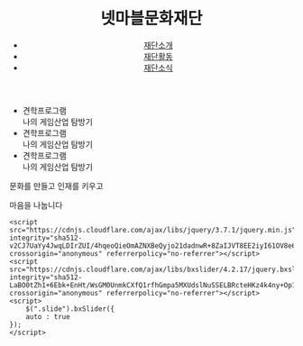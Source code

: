 <!DOCTYPE html>
<html lang="ko">
<head>
    <meta charset="UTF-8">
    <meta name="viewport" content="width=device-width, initial-scale=1.0">
    <title>Document</title>
    <link rel="stylesheet" href="./css/reset.css">
    <link rel="stylesheet" href="./css/style.css">
    <link rel="stylesheet" href="https://cdnjs.cloudflare.com/ajax/libs/bxslider/4.2.17/jquery.bxslider.css" integrity="sha512-rV4fiystTwIvs71MLqeLbKbzosmgDS7VU5Xqk1IwFitAM+Aa9x/8Xil4CW+9DjOvVle2iqg4Ncagsbgu2MWxKQ==" crossorigin="anonymous" referrerpolicy="no-referrer" />
    <style>
        @import url('https://fonts.googleapis.com/css2?family=Noto+Sans:ital,wght@0,100..900;1,100..900&display=swap');
    </style>    
</head>
<body>
    <header class="hd">
        <div class="topcontainer menuWrap">
            <h1 class="logo">넷마블문화재단</h1>
            <nav class="topnavbar">
                <ul>
                    <li><a href="#">재단소개</a></li>
                    <li><a href="#">재단활동</a></li>
                    <li><a href="#">재단소식</a></li>
                </ul>
            </nav>
        </div>
    </header>
    <div class="visual">
        <ul class="slide">
            <li class="item st1">
                <div class = "slidetextWrap">
                    <div class="textWrap">
                        <div class="slideTitle">견학프로그램</div>
                        <div class="slidetext">나의 게임산업 탐방기</div>
                    </div>
                </div>
            </li>
            <li class="item st2">
                <div class = "slidetextWrap">
                    <div class="textWrap">
                        <div class="slideTitle">견학프로그램</div>
                        <div class="slidetext">나의 게임산업 탐방기</div>
                    </div>
                </div>
            </li>
            <li class="item st3">
                <div class = "slidetextWrap">
                    <div class="textWrap">
                        <div class="slideTitle">견학프로그램</div>
                        <div class="slidetext">나의 게임산업 탐방기</div>
                    </div>
                </div>
            </li>
        </ul>
    </div>
    <div class="secondtabTitle">
        <div class="titleText">문화를 만들고 인재를 키우고<p>마음을 나눕니다</p></div>
    </div>

    <script src="https://cdnjs.cloudflare.com/ajax/libs/jquery/3.7.1/jquery.min.js" integrity="sha512-v2CJ7UaYy4JwqLDIrZUI/4hqeoQieOmAZNXBeQyjo21dadnwR+8ZaIJVT8EE2iyI61OV8e6M8PP2/4hpQINQ/g==" crossorigin="anonymous" referrerpolicy="no-referrer"></script>
    <script src="https://cdnjs.cloudflare.com/ajax/libs/bxslider/4.2.17/jquery.bxslider.min.js" integrity="sha512-LaBO0tZh1+6Ebk+EnHt/WsGM0UnmkCXfQ1rfhGmpa5MXUdslNuSSELBRcteHKz4k4ny+Op10Ax2fPoTNq+VcUg==" crossorigin="anonymous" referrerpolicy="no-referrer"></script>
    <script>
        $(".slide").bxSlider({
        auto : true
    });
    </script>
</body>
</html>
